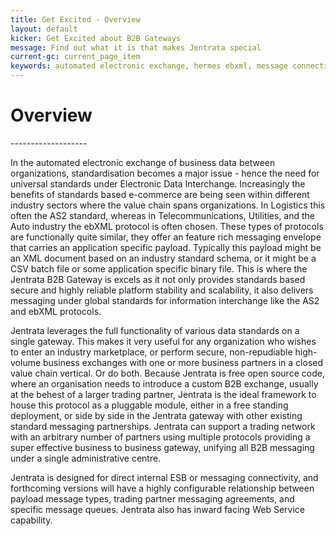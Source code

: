 ```yaml
---
title: Get Excited - Overview
layout: default
kicker: Get Excited about B2B Gateways
message: Find out what it is that makes Jentrata special
current-gc: current_page_item
keywords: automated electronic exchange, hermes ebxml, message connectivity
---
```

<h1>Overview</h1>
-------------------
<p>In the automated electronic exchange of business data between organizations, standardisation becomes a major issue - hence the need for universal standards under Electronic Data Interchange. Increasingly the benefits of standards based e-commerce are being seen within different industry sectors where the value chain spans organizations. In Logistics this often the AS2 standard, whereas in Telecommunications, Utilities, and the Auto industry the ebXML protocol is often chosen. These types of protocols are functionally quite similar, they offer an feature rich messaging envelope that carries an application specific payload. Typically this payload might be an XML document based on an industry standard schema, or it might be a CSV batch file or some application specific binary file. This is where the Jentrata B2B Gateway is excels as it not only provides standards based secure and highly reliable platform stability and scalability, it also delivers messaging under global standards for information interchange like the AS2 and ebXML protocols.</p>
    			
<p>Jentrata leverages the full functionality of various data standards on a single gateway. This makes it very useful for any organization who wishes to enter an industry marketplace, or perform secure, non-repudiable high-volume business exchanges with one or more business partners in a closed value chain vertical. Or do both. Because Jentrata is free open source code, where an organisation needs to introduce a custom B2B exchange, usually at the behest of a larger trading partner, Jentrata is the ideal framework to house this protocol as a pluggable module, either in a free standing deployment, or side by side in the Jentrata gateway with other existing standard messaging partnerships. Jentrata can support a trading network with an arbitrary number of partners using multiple protocols providing a super effective business to business gateway, unifying all B2B messaging under a single administrative centre.</p>

<p>Jentrata is designed for direct internal ESB or messaging connectivity, and forthcoming versions will have a highly configurable relationship between payload message types, trading partner messaging agreements, and specific message queues. Jentrata also has inward facing Web Service capability.</p>
